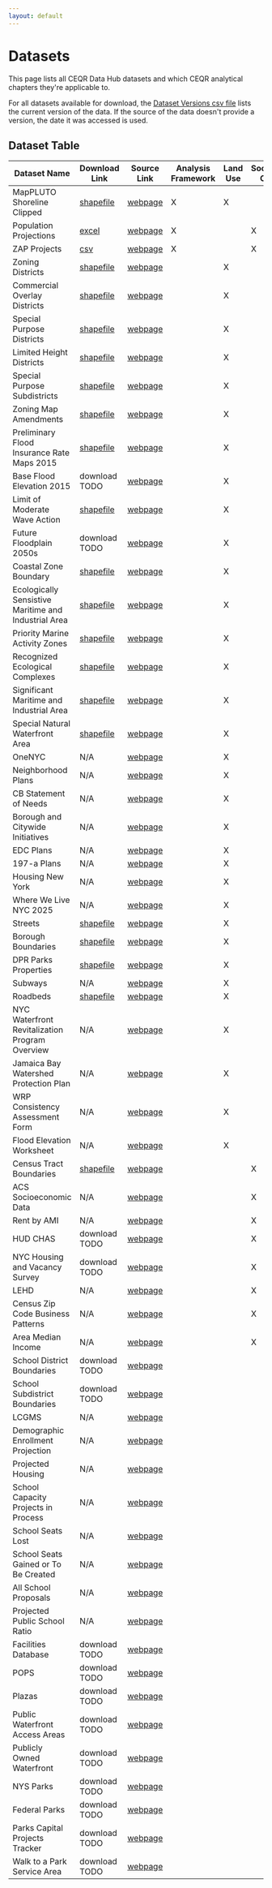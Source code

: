 ```yaml
---
layout: default
---
```


# Datasets

This page lists all CEQR Data Hub datasets and which CEQR analytical chapters they're applicable to.

For all datasets available for download, the [Dataset Versions csv file](https://nyc3.digitaloceanspaces.com/ceqr-data-hub/latest/dataset_versions.csv) lists the current version of the data. If the source of the data doesn't provide a version, the date it was accessed is used.

## Dataset Table

| Dataset Name                                         | Download Link                                                                                                                  | Source Link                                                                                                                                         | Analysis Framework | Land Use | Socioeconomic Conditions | Community Facilities | Open Space |
| ---------------------------------------------------- | ------------------------------------------------------------------------------------------------------------------------------ | --------------------------------------------------------------------------------------------------------------------------------------------------- | ------------------ | -------- | ------------------------ | -------------------- | ---------- |
| MapPLUTO Shoreline Clipped                           | [shapefile](https://nyc3.digitaloceanspaces.com/ceqr-data-hub/latest/dcp_mappluto_clipped.shp.zip)                             | <a href="https://www.nyc.gov/site/planning/data-maps/open-data/dwn-pluto-mappluto.page" target="_blank">webpage</a>                                 | X                  | X        |                          |                      |            |
| Population Projections                               | [excel](https://nyc3.digitaloceanspaces.com/ceqr-data-hub/latest/dcp_population_projects.xlsx)                                 | <a href="N/A" target="_blank">webpage</a>                                                                                                           | X                  |          | X                        | X                    | X          |
| ZAP Projects                                         | [csv](https://nyc3.digitaloceanspaces.com/ceqr-data-hub/latest/dcp_projects.csv)                                               | <a href="https://www.nyc.gov/site/planning/data-maps/open-data/dwn-zap.page" target="_blank">webpage</a>                                            | X                  |          | X                        |                      | X          |
| Zoning Districts                                     | [shapefile](https://nyc3.digitaloceanspaces.com/ceqr-data-hub/latest/dcp_zoningdistricts.shp.zip)                              | <a href="https://www.nyc.gov/site/planning/data-maps/open-data/dwn-gis-zoning.page" target="_blank">webpage</a>                                     |                    | X        |                          |                      |            |
| Commercial Overlay Districts                         | [shapefile](https://nyc3.digitaloceanspaces.com/ceqr-data-hub/latest/dcp_commercialoverlay.shp.zip)                            | <a href="https://www.nyc.gov/site/planning/data-maps/open-data/dwn-gis-zoning.page" target="_blank">webpage</a>                                     |                    | X        |                          |                      |            |
| Special Purpose Districts                            | [shapefile](https://nyc3.digitaloceanspaces.com/ceqr-data-hub/latest/dcp_specialpurpose.shp.zip)                               | <a href="https://www.nyc.gov/site/planning/data-maps/open-data/dwn-gis-zoning.page" target="_blank">webpage</a>                                     |                    | X        |                          |                      |            |
| Limited Height Districts                             | [shapefile](https://nyc3.digitaloceanspaces.com/ceqr-data-hub/latest/dcp_limitedheight.shp.zip)                                | <a href="https://www.nyc.gov/site/planning/data-maps/open-data/dwn-gis-zoning.page" target="_blank">webpage</a>                                     |                    | X        |                          |                      |            |
| Special Purpose Subdistricts                         | [shapefile](https://nyc3.digitaloceanspaces.com/ceqr-data-hub/latest/dcp_specialpurposesubdistricts.shp.zip)                   | <a href="https://www.nyc.gov/site/planning/data-maps/open-data/dwn-gis-zoning.page" target="_blank">webpage</a>                                     |                    | X        |                          |                      |            |
| Zoning Map Amendments                                | [shapefile](https://nyc3.digitaloceanspaces.com/ceqr-data-hub/latest/dcp_zoningmapamendments.shp.zip)                          | <a href="https://www.nyc.gov/site/planning/data-maps/open-data/dwn-gis-zoning.page" target="_blank">webpage</a>                                     |                    | X        |                          |                      |            |
| Preliminary Flood Insurance Rate Maps 2015           | [shapefile](https://nyc3.digitaloceanspaces.com/ceqr-data-hub/latest/dcp_pfirms.shp.zip)                                       | <a href="https://dcp.maps.arcgis.com/home/item.html?id=1e56cf3d576849d1a6936f9cdcd3511d" target="_blank">webpage</a>                                |                    | X        |                          |                      |            |
| Base Flood Elevation 2015                            | download TODO                                                                                                                  | <a href="https://dcp.maps.arcgis.com/home/item.html?id=5268a74fd4b04a7894c9b85ef7a8a6a3" target="_blank">webpage</a>                                |                    | X        |                          |                      |            |
| Limit of Moderate Wave Action                        | [shapefile](https://nyc3.digitaloceanspaces.com/ceqr-data-hub/latest/dcp_limwa.shp.zip)                                        | <a href="https://dcp.maps.arcgis.com/home/item.html?id=e089b65f8a914c80ab72082a1522c7f2" target="_blank">webpage</a>                                |                    | X        |                          |                      |            |
| Future Floodplain 2050s                              | download TODO                                                                                                                  | <a href="https://dcp.maps.arcgis.com/home/item.html?id=cc996fdd1a134d18a6ae7e3a1ecfe84b" target="_blank">webpage</a>                                |                    | X        |                          |                      |            |
| Coastal Zone Boundary                                | [shapefile](https://nyc3.digitaloceanspaces.com/ceqr-data-hub/latest/dcp_wrp_coastal_zone_boundary.shp.zip)                    | <a href="https://www.nyc.gov/site/planning/data-maps/open-data/dwn-wrp.page" target="_blank">webpage</a>                                            |                    | X        |                          |                      |            |
| Ecologically Sensistive Maritime and Industrial Area | [shapefile](https://nyc3.digitaloceanspaces.com/ceqr-data-hub/latest/dcp_wrp_sensitive_maritime_and_industrial_area.shp.zip)   | <a href="https://www.nyc.gov/site/planning/data-maps/open-data/dwn-wrp.page" target="_blank">webpage</a>                                            |                    | X        |                          |                      |            |
| Priority Marine Activity Zones                       | [shapefile](https://nyc3.digitaloceanspaces.com/ceqr-data-hub/latest/dcp_wrp_priority_marine_activity_zones.shp.zip)           | <a href="https://www.nyc.gov/site/planning/data-maps/open-data/dwn-wrp.page" target="_blank">webpage</a>                                            |                    | X        |                          |                      |            |
| Recognized Ecological Complexes                      | [shapefile](https://nyc3.digitaloceanspaces.com/ceqr-data-hub/latest/dcp_wrp_recognized_ecological_complexes.shp.zip)          | <a href="https://www.nyc.gov/site/planning/data-maps/open-data/dwn-wrp.page" target="_blank">webpage</a>                                            |                    | X        |                          |                      |            |
| Significant Maritime and Industrial Area             | [shapefile](https://nyc3.digitaloceanspaces.com/ceqr-data-hub/latest/dcp_wrp_significant_maritime_and_industrial_area.shp.zip) | <a href="https://www.nyc.gov/site/planning/data-maps/open-data/dwn-wrp.page" target="_blank">webpage</a>                                            |                    | X        |                          |                      |            |
| Special Natural Waterfront Area                      | [shapefile](https://nyc3.digitaloceanspaces.com/ceqr-data-hub/latest/dcp_wrp_special_natural_waterfront_areas.shp.zip)         | <a href="https://www.nyc.gov/site/planning/data-maps/open-data/dwn-wrp.page" target="_blank">webpage</a>                                            |                    | X        |                          |                      |            |
| OneNYC                                               | N/A                                                                                                                            | <a href="https://climate.cityofnewyork.us/reports/onenyc-2050/" target="_blank">webpage</a>                                                         |                    | X        |                          |                      |            |
| Neighborhood Plans                                   | N/A                                                                                                                            | <a href="https://www.nyc.gov/site/hpd/services-and-information/neighborhood-planning.page" target="_blank">webpage</a>                              |                    | X        |                          |                      |            |
| CB Statement of Needs                                | N/A                                                                                                                            | <a href="https://communityprofiles.planning.nyc.gov/" target="_blank">webpage</a>                                                                   |                    | X        |                          |                      |            |
| Borough and Citywide Initiatives                     | N/A                                                                                                                            | <a href="https://www.nyc.gov/site/planning/plans/city-wide.page" target="_blank">webpage</a>                                                        |                    | X        |                          |                      |            |
| EDC Plans                                            | N/A                                                                                                                            | <a href="https://edc.nyc/explore-our-work" target="_blank">webpage</a>                                                                              |                    | X        |                          |                      |            |
| 197-a Plans                                          | N/A                                                                                                                            | <a href="https://www.nyc.gov/site/planning/community/community-based-planning.page" target="_blank">webpage</a>                                     |                    | X        |                          |                      |            |
| Housing New York                                     | N/A                                                                                                                            | <a href="https://www.nyc.gov/site/housing/index.page" target="_blank">webpage</a>                                                                   |                    | X        |                          |                      |            |
| Where We Live NYC 2025                               | N/A                                                                                                                            | <a href="https://wherewelive.cityofnewyork.us/" target="_blank">webpage</a>                                                                         |                    | X        |                          |                      |            |
| Streets                                              | [shapefile](https://nyc3.digitaloceanspaces.com/ceqr-data-hub/latest/dcp_lion.shp.zip)                                         | <a href="https://www.nyc.gov/site/planning/data-maps/open-data/dwn-lion.page" target="_blank">webpage</a>                                           |                    | X        |                          |                      |            |
| Borough Boundaries                                   | [shapefile](https://nyc3.digitaloceanspaces.com/ceqr-data-hub/latest/dcp_boroboundaries.shp.zip)                               | <a href="https://www.nyc.gov/site/planning/data-maps/open-data/districts-download-metadata.page" target="_blank">webpage</a>                        |                    | X        |                          |                      |            |
| DPR Parks Properties                                 | [shapefile](https://nyc3.digitaloceanspaces.com/ceqr-data-hub/latest/dpr_parksproperties.shp.zip)                              | <a href="https://data.cityofnewyork.us/Recreation/Parks-Properties/enfh-gkve/about_data" target="_blank">webpage</a>                                |                    | X        |                          |                      | X          |
| Subways                                              | N/A                                                                                                                            | <a href="https://www.mta.info/developers" target="_blank">webpage</a>                                                                               |                    | X        |                          |                      |            |
| Roadbeds                                             | [shapefile](https://nyc3.digitaloceanspaces.com/ceqr-data-hub/latest/doitt_roadbed.shp.zip)                                    | <a href="https://data.cityofnewyork.us/Transportation/NYC-Planimetric-Database-Roadbed/i36f-5ih7/about_data" target="_blank">webpage</a>            |                    | X        |                          |                      |            |
| NYC Waterfront Revitalization Program Overview       | N/A                                                                                                                            | <a href="https://www.nyc.gov/site/planning/planning-level/waterfront/wrp/wrp.page" target="_blank">webpage</a>                                      |                    | X        |                          |                      |            |
| Jamaica Bay Watershed Protection Plan                | N/A                                                                                                                            | <a href="https://www.nyc.gov/assets/oec/Jamaica_Bay_Watershed_Protection_Plan.pdf" target="_blank">webpage</a>                                      |                    | X        |                          |                      |            |
| WRP Consistency Assessment Form                      | N/A                                                                                                                            | <a href="https://www.nyc.gov/assets/planning/download/pdf/applicants/wrp/wrpform2016.pdf" target="_blank">webpage</a>                               |                    | X        |                          |                      |            |
| Flood Elevation Worksheet                            | N/A                                                                                                                            | <a href="https://www.nyc.gov/site/planning/planning-level/waterfront/wrp/wrp.page" target="_blank">webpage</a>                                      |                    | X        |                          |                      |            |
| Census Tract Boundaries                              | [shapefile](https://nyc3.digitaloceanspaces.com/ceqr-data-hub/latest/dcp_ct2020_wi.shp.zip)                                    | <a href="https://www.nyc.gov/site/planning/planning-level/waterfront/wrp/wrp.page" target="_blank">webpage</a>                                      |                    |          | X                        | X                    | X          |
| ACS Socioeconomic Data                               | N/A                                                                                                                            | <a href="https://popfactfinder.planning.nyc.gov/" target="_blank">webpage</a>                                                                       |                    |          | X                        |                      | X          |
| Rent by AMI                                          | N/A                                                                                                                            | <a href="https://www.nyc.gov/site/hpd/services-and-information/area-median-income.page" target="_blank">webpage</a>                                 |                    |          | X                        |                      |            |
| HUD CHAS                                             | download TODO                                                                                                                  | <a href="https://www.huduser.gov/portal/datasets/cp.html" target="_blank">webpage</a>                                                               |                    |          | X                        |                      |            |
| NYC Housing and Vacancy Survey                       | download TODO                                                                                                                  | <a href="https://www.census.gov/programs-surveys/nychvs.html" target="_blank">webpage</a>                                                           |                    |          | X                        |                      |            |
| LEHD                                                 | N/A                                                                                                                            | <a href="https://lehd.ces.census.gov/data/#lodes" target="_blank">webpage</a>                                                                       |                    |          | X                        |                      |            |
| Census Zip Code Business Patterns                    | N/A                                                                                                                            | <a href="https://www.census.gov/data/developers/data-sets/cbp-zbp/zbp-api.html" target="_blank">webpage</a>                                         |                    |          | X                        |                      |            |
| Area Median Income                                   | N/A                                                                                                                            | <a href="https://www.nyc.gov/site/hpd/services-and-information/area-median-income.page" target="_blank">webpage</a>                                 |                    |          | X                        |                      |            |
| School District Boundaries                           | download TODO                                                                                                                  | <a href="https://services5.arcgis.com/GfwWNkhOj9bNBqoJ/ArcGIS/rest/services/NYC_School_Districts/FeatureServer/0" target="_blank">webpage</a>       |                    |          |                          | X                    |            |
| School Subdistrict Boundaries                        | download TODO                                                                                                                  | <a href="https://www.nycsca.org/Community/Capital-Plan-Reports-Data#Sub-District-Maps-335" target="_blank">webpage</a>                              |                    |          |                          | X                    |            |
| LCGMS                                                | N/A                                                                                                                            | <a href="nycenet.edu/PublicApps/LCGMS.aspx" target="_blank">webpage</a>                                                                             |                    |          |                          | X                    |            |
| Demographic Enrollment Projection                    | N/A                                                                                                                            | <a href="https://www.nycsca.org/Community/Capital-Plan-Reports-Data#Local-Law-167-Reports-352" target="_blank">webpage</a>                          |                    |          |                          | X                    |            |
| Projected Housing                                    | N/A                                                                                                                            | <a href="https://www.nycsca.org/Community/Capital-Plan-Reports-Data#Local-Law-167-Reports-352" target="_blank">webpage</a>                          |                    |          |                          | X                    |            |
| School Capacity Projects in Process                  | N/A                                                                                                                            | <a href="https://www.nycsca.org/Community/Capital-Plan-Reports-Data#Local-Law-167-Reports-352" target="_blank">webpage</a>                          |                    |          |                          | X                    |            |
| School Seats Lost                                    | N/A                                                                                                                            | <a href="https://www.nycsca.org/Community/Capital-Plan-Reports-Data#Local-Law-167-Reports-352" target="_blank">webpage</a>                          |                    |          |                          | X                    |            |
| School Seats Gained or To Be Created                 | N/A                                                                                                                            | <a href="https://www.nycsca.org/Community/Capital-Plan-Reports-Data#Local-Law-167-Reports-352" target="_blank">webpage</a>                          |                    |          |                          | X                    |            |
| All School Proposals                                 | N/A                                                                                                                            | <a href="https://www.nycsca.org/Community/Capital-Plan-Reports-Data#Housing-Projections-70" target="_blank">webpage</a>                             |                    |          |                          | X                    |            |
| Projected Public School Ratio                        | N/A                                                                                                                            | <a href="https://www.nycsca.org/Community/Capital-Plan-Reports-Data#Housing-Projections-70" target="_blank">webpage</a>                             |                    |          |                          | X                    |            |
| Facilities Database                                  | download TODO                                                                                                                  | <a href="https://www.nyc.gov/site/planning/data-maps/open-data/dwn-selfac.page" target="_blank">webpage</a>                                         |                    |          |                          | X                    |            |
| POPS                                                 | download TODO                                                                                                                  | <a href="https://data.cityofnewyork.us/City-Government/Privately-Owned-Public-Spaces-POPS-/rvih-nhyn/about_data" target="_blank">webpage</a>        |                    |          |                          |                      | X          |
| Plazas                                               | download TODO                                                                                                                  | <a href="https://data.cityofnewyork.us/Transportation/NYC-DOT-Pedestrian-Plazas/k5k6-6jex/about_data" target="_blank">webpage</a>                   |                    |          |                          |                      | X          |
| Public Waterfront Access Areas                       | download TODO                                                                                                                  | <a href="https://www.nyc.gov/site/planning/data-maps/open-data/dwn-waterfront.page" target="_blank">webpage</a>                                     |                    |          |                          |                      | X          |
| Publicly Owned Waterfront                            | download TODO                                                                                                                  | <a href="https://www.nyc.gov/site/planning/data-maps/open-data/dwn-waterfront.page" target="_blank">webpage</a>                                     |                    |          |                          |                      | X          |
| NYS Parks                                            | download TODO                                                                                                                  | <a href="https://data.gis.ny.gov/datasets/nysparks::ny-state-parks-property/about" target="_blank">webpage</a>                                      |                    |          |                          |                      | X          |
| Federal Parks                                        | download TODO                                                                                                                  | <a href="N/A" target="_blank">webpage</a>                                                                                                           |                    |          |                          |                      | X          |
| Parks Capital Projects Tracker                       | download TODO                                                                                                                  | <a href="https://www.nycgovparks.org/planning-and-building/capital-project-tracker/upcoming" target="_blank">webpage</a>                            |                    |          |                          |                      | X          |
| Walk to a Park Service Area                          | download TODO                                                                                                                  | <a href="https://data.cityofnewyork.us/dataset/Walk-to-a-Park-Service-Area-for-CEQR-Open-Space-As/k66c-pzws/about_data" target="_blank">webpage</a> |                    |          |                          |                      | X          |
